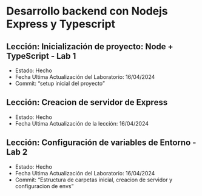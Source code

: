# Desarrollo backend con Nodejs Express y Typescript



## Lección: Inicialización de proyecto: Node + TypeScript - Lab 1
- Estado: Hecho
- Fecha Ultima Actualización del Laboratorio: 16/04/2024
- Commit:  “setup inicial del proyecto”

## Lección: Creacion de servidor de Express
- Estado: Hecho
- Fecha Ultima Actualización de la lección: 16/04/2024

## Lección: Configuración de variables de Entorno - Lab 2
- Estado: Hecho
- Fecha Ultima Actualización del Laboratorio: 16/04/2024
- Commit:  “Estructura de carpetas inicial, creacion de servidor y configuracion de envs”

